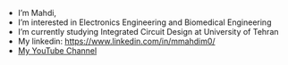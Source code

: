 - I’m Mahdi,
- I’m interested in Electronics Engineering and Biomedical Engineering
- I’m currently studying Integrated Circuit Design at University of Tehran
- My linkedin:
https://www.linkedin.com/in/mmahdim0/
- [My YouTube Channel](https://www.youtube.com/channel/UCc-__WUld3Fzvgp1aIhZvdA)


<!---
mmahdim/mmahdim is a ✨ special ✨ repository because its `README.md` (this file) appears on your GitHub profile.
You can click the Preview link to take a look at your changes.
--->

